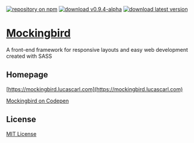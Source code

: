 [![repository on npm](https://img.shields.io/badge/npm-v0.9.4--alpha-blue.svg)](https://www.npmjs.com/package/mockingbird-sass)
[![download v0.9.4-alpha](https://img.shields.io/badge/download-v0.9.4--alpha-brightgreen.svg)](https://mockingbird.lucascarl.com/download/#v0.9.4)
[![download latest version](https://img.shields.io/badge/download-latest-yellow.svg)](https://mockingbird.lucascarl.com/download/#latest)

# [Mockingbird](https://mockingbird.lucascarl.com)

A front-end framework for responsive layouts and easy web development created with SASS


## Homepage

[https://mockingbird.lucascarl.com](https://mockingbird.lucascarl.com)

[Mockingbird on Codepen](https://codepen.io/mockingbird-sass/)


## License

[MIT License](https://github.com/lucas-carl/mockingbird/blob/master/LICENSE)
